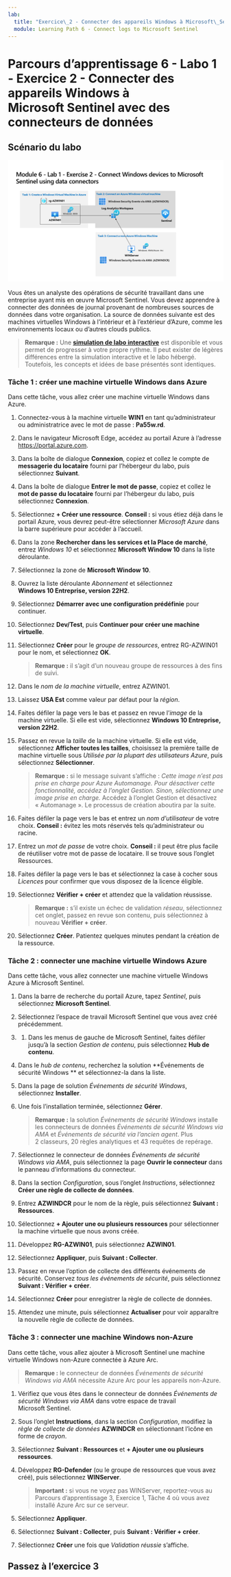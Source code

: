 ```yaml
---
lab:
  title: "Exercice\_2 - Connecter des appareils Windows à Microsoft\_Sentinel avec des connecteurs de données"
  module: Learning Path 6 - Connect logs to Microsoft Sentinel
---
```


# Parcours d’apprentissage 6 - Labo 1 - Exercice 2 - Connecter des appareils Windows à Microsoft Sentinel avec des connecteurs de données

## Scénario du labo

![Vue d’ensemble du labo](../Media/SC-200-Lab_Diagrams_Mod6_L1_Ex2.png)

Vous êtes un analyste des opérations de sécurité travaillant dans une entreprise ayant mis en œuvre Microsoft Sentinel. Vous devez apprendre à connecter des données de journal provenant de nombreuses sources de données dans votre organisation. La source de données suivante est des machines virtuelles Windows à l’intérieur et à l’extérieur d’Azure, comme les environnements locaux ou d’autres clouds publics.

>**Remarque :** Une **[simulation de labo interactive](https://mslabs.cloudguides.com/guides/SC-200%20Lab%20Simulation%20-%20Connect%20Windows%20devices%20to%20Microsoft%20Sentinel%20using%20data%20connectors)** est disponible et vous permet de progresser à votre propre rythme. Il peut exister de légères différences entre la simulation interactive et le labo hébergé. Toutefois, les concepts et idées de base présentés sont identiques. 


### Tâche 1 : créer une machine virtuelle Windows dans Azure

Dans cette tâche, vous allez créer une machine virtuelle Windows dans Azure.

1. Connectez-vous à la machine virtuelle **WIN1** en tant qu’administrateur ou administratrice avec le mot de passe : **Pa55w.rd**.  

1. Dans le navigateur Microsoft Edge, accédez au portail Azure à l’adresse https://portal.azure.com.

1. Dans la boîte de dialogue **Connexion**, copiez et collez le compte de **messagerie du locataire** fourni par l’hébergeur du labo, puis sélectionnez **Suivant**.

1. Dans la boîte de dialogue **Entrer le mot de passe**, copiez et collez le **mot de passe du locataire** fourni par l’hébergeur du labo, puis sélectionnez **Connexion**.

1. Sélectionnez **+ Créer une ressource**. **Conseil :** si vous étiez déjà dans le portail Azure, vous devrez peut-être sélectionner *Microsoft Azure* dans la barre supérieure pour accéder à l’accueil.

1. Dans la zone **Rechercher dans les services et la Place de marché**, entrez *Windows 10* et sélectionnez **Microsoft Window 10** dans la liste déroulante.

1. Sélectionnez la zone de **Microsoft Window 10**.

1. Ouvrez la liste déroulante *Abonnement* et sélectionnez **Windows 10 Entreprise, version 22H2**.

1. Sélectionnez **Démarrer avec une configuration prédéfinie** pour continuer.

1. Sélectionnez **Dev/Test**, puis **Continuer pour créer une machine virtuelle**.

1. Sélectionnez **Créer** pour le *groupe de ressources*, entrez RG-AZWIN01 pour le nom, et sélectionnez **OK**.

    >**Remarque :** il s’agit d’un nouveau groupe de ressources à des fins de suivi. 

1. Dans le *nom de la machine virtuelle*, entrez AZWIN01.

1. Laissez **USA Est** comme valeur par défaut pour la *région*.

1. Faites défiler la page vers le bas et passez en revue l’*image* de la machine virtuelle. Si elle est vide, sélectionnez **Windows 10 Entreprise, version 22H2**.

1. Passez en revue la *taille* de la machine virtuelle. Si elle est vide, sélectionnez **Afficher toutes les tailles**, choisissez la première taille de machine virtuelle sous *Utilisée par la plupart des utilisateurs Azure*, puis sélectionnez **Sélectionner**.

    >**Remarque :** si le message suivant s’affiche : *Cette image n’est pas prise en charge pour Azure Automanage. Pour désactiver cette fonctionnalité, accédez à l’onglet Gestion. Sinon, sélectionnez une image prise en charge.* Accédez à l’onglet Gestion et désactivez « Automanage ». Le processus de création aboutira par la suite.

1. Faites défiler la page vers le bas et entrez un *nom d’utilisateur* de votre choix. **Conseil :** évitez les mots réservés tels qu’administrateur ou racine.

1. Entrez un *mot de passe* de votre choix. **Conseil :** il peut être plus facile de réutiliser votre mot de passe de locataire. Il se trouve sous l’onglet Ressources.

1. Faites défiler la page vers le bas et sélectionnez la case à cocher sous *Licences* pour confirmer que vous disposez de la licence éligible.

1. Sélectionnez **Vérifier + créer** et attendez que la validation réussisse.

    >**Remarque :** s’il existe un échec de validation *réseau*, sélectionnez cet onglet, passez en revue son contenu, puis sélectionnez à nouveau **Vérifier + créer**.

1. Sélectionnez **Créer**. Patientez quelques minutes pendant la création de la ressource.

### Tâche 2 : connecter une machine virtuelle Windows Azure

Dans cette tâche, vous allez connecter une machine virtuelle Windows Azure à Microsoft Sentinel.

1. Dans la barre de recherche du portail Azure, tapez *Sentinel*, puis sélectionnez **Microsoft Sentinel**.

1. Sélectionnez l’espace de travail Microsoft Sentinel que vous avez créé précédemment.

1. 1. Dans les menus de gauche de Microsoft Sentinel, faites défiler jusqu’à la section *Gestion de contenu*, puis sélectionnez **Hub de contenu**.

1. Dans le *hub de contenu*, recherchez la solution **Événements de sécurité Windows ** et sélectionnez-la dans la liste.

1. Dans la page de solution *Événements de sécurité Windows*, sélectionnez **Installer**.

1. Une fois l’installation terminée, sélectionnez **Gérer**.

    >**Remarque :** la solution *Événements de sécurité Windows* installe les connecteurs de données *Événements de sécurité Windows via AMA* et *Événements de sécurité via l’ancien agent*. Plus 2 classeurs, 20 règles analytiques et 43 requêtes de repérage.

1. Sélectionnez le connecteur de données *Événements de sécurité Windows via AMA*, puis sélectionnez la page **Ouvrir le connecteur** dans le panneau d’informations du connecteur.

1. Dans la section *Configuration*, sous l’onglet *Instructions*, sélectionnez **Créer une règle de collecte de données**.

1. Entrez **AZWINDCR** pour le nom de la règle, puis sélectionnez **Suivant : Ressources**.

1. Sélectionnez **+ Ajouter une ou plusieurs ressources** pour sélectionner la machine virtuelle que nous avons créée.

1. Développez **RG-AZWIN01**, puis sélectionnez **AZWIN01**.

1. Sélectionnez **Appliquer**, puis **Suivant : Collecter**.

1. Passez en revue l’option de collecte des différents événements de sécurité. Conservez *tous les événements de sécurité*, puis sélectionnez **Suivant : Vérifier + créer**.

1. Sélectionnez **Créer** pour enregistrer la règle de collecte de données.

1. Attendez une minute, puis sélectionnez **Actualiser** pour voir apparaître la nouvelle règle de collecte de données.

### Tâche 3 : connecter une machine Windows non-Azure

Dans cette tâche, vous allez ajouter à Microsoft Sentinel une machine virtuelle Windows non-Azure connectée à Azure Arc.  

   >**Remarque :** le connecteur de données *Événements de sécurité Windows via AMA* nécessite Azure Arc pour les appareils non-Azure.

1. Vérifiez que vous êtes dans le connecteur de données *Événements de sécurité Windows via AMA* dans votre espace de travail Microsoft Sentinel.

1. Sous l’onglet **Instructions**, dans la section *Configuration*, modifiez la *règle de collecte de données* **AZWINDCR** en sélectionnant l’icône en forme de *crayon*.

1. Sélectionnez **Suivant : Ressources** et **+ Ajouter une ou plusieurs ressources**.

1. Développez **RG-Defender** (ou le groupe de ressources que vous avez créé), puis sélectionnez **WINServer**.

    >**Important :** si vous ne voyez pas WINServer, reportez-vous au Parcours d’apprentissage 3, Exercice 1, Tâche 4 où vous avez installé Azure Arc sur ce serveur.

1. Sélectionnez **Appliquer**.

1. Sélectionnez **Suivant : Collecter**, puis **Suivant : Vérifier + créer**.

1. Sélectionnez **Créer** une fois que *Validation réussie* s’affiche.

## Passez à l’exercice 3
